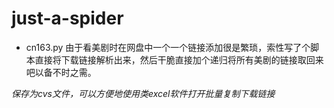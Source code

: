 # just-a-spider

* cn163.py
由于看美剧时在网盘中一个一个链接添加很是繁琐，索性写了个脚本直接将下载链接解析出来，然后干脆直接加个递归将所有美剧的链接取回来吧以备不时之需。

*保存为cvs文件，可以方便地使用类excel软件打开批量复制下载链接*
